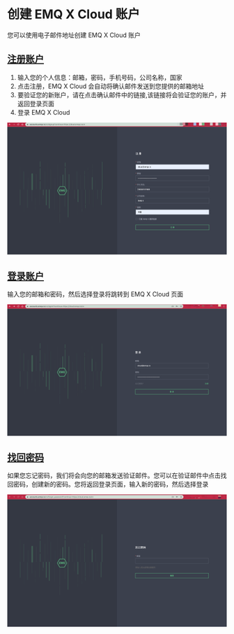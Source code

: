 # 创建 EMQ X Cloud 账户

您可以使用电子邮件地址创建 EMQ X Cloud 账户



## [注册账户](https://accounts.emqx.io/cn/signup?continue=https://cloud.emqx.io/cn)

1. 输入您的个人信息：邮箱，密码，手机号码，公司名称，国家
2. 点击注册，EMQ X Cloud 会自动将确认邮件发送到您提供的邮箱地址
3. 要验证您的新账户，请在点击确认邮件中的链接,该链接将会验证您的账户，并返回登录页面
4. 登录 EMQ X Cloud

![login](./_assets/signup.png)



## [登录账户](https://accounts.emqx.io/cn/signin?continue=https://cloud.emqx.io/cn)

输入您的邮箱和密码，然后选择登录将跳转到 EMQ X Cloud 页面

![login](./_assets/login.png)



## [找回密码](https://accounts.emqx.io/cn/forgot_password?continue=https://cloud.emqx.io/cn)

如果您忘记密码，我们将会向您的邮箱发送验证邮件。您可以在验证邮件中点击找回密码，创建新的密码。您将返回登录页面，输入新的密码，然后选择登录

![login](./_assets/forgot.png)